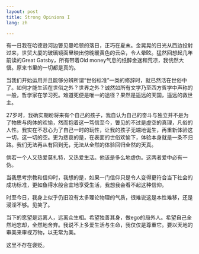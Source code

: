 ```yaml
---
layout: post
title: Strong Opinions I
lang: zh

---
```


有一日我在哈德逊河边瞥见曼哈顿的落日，正巧在夏末。金晃晃的日光从西边投射过来，世贸大厦的玻璃镜面里映出傍晚暖黄色的云朵，令人晕眩。猛然回想起几年前读的Great Gatsby，所有带着Old money气息的纸醉金迷和荒凉，我恍然大悟。原来书里的一切都是真的。

当我们开始运用并且能够分辨所谓“世俗标准”一类的修辞时，就已然活在世俗中了。如何才能生活在世俗之外？世界之外？诚然如所有文学乃至西方哲学中声称的一般，哲学家在学习死。难道死便是唯一的途径？果然是遥远的天国，遥远的救世主。

27岁时，我确实期盼将来有个自己的孩子，我自认为自己的奋斗与独立并不是为了物质与肉体的欢愉，然而抱着这一笃信至今，瞥见的不过是虚空的真理，凡俗的人性。我实在不忍心为了自己一时的玩性，让我的孩子无端地诞生，再重新体验这一切，这一切的空。更为悲哀的是，在表面的世俗欢愉下，体验本身就是一条不归路。我们无法再从有回到无，无法从全然的体验回归全然的天真。

倘若一个人又热爱莫扎特，又热爱生活。他该是多么地虚伪。这两者爱中必有一伪。

当我思考宗教和信仰时，我想的是，如果一门信仰只是令人变得更符合当下社会的成功标准，更如鱼得水般合宜地享受生活，我想我会看不起这种信仰。

时至今日，我身上似乎仍旧没有太多理论物理的气质，很难说这是本性难移，还是浸淫不够。见笑了。

当下的愿望是远离人，远离众生相。希望独善其身，做ego的局外人。希望自己全然地忘却，全然地舍弃。我说不上多爱生活与生命，我仅仅是尊重它。要以天地的审美来审视万物，以无常为美。

这里不存在褒贬。